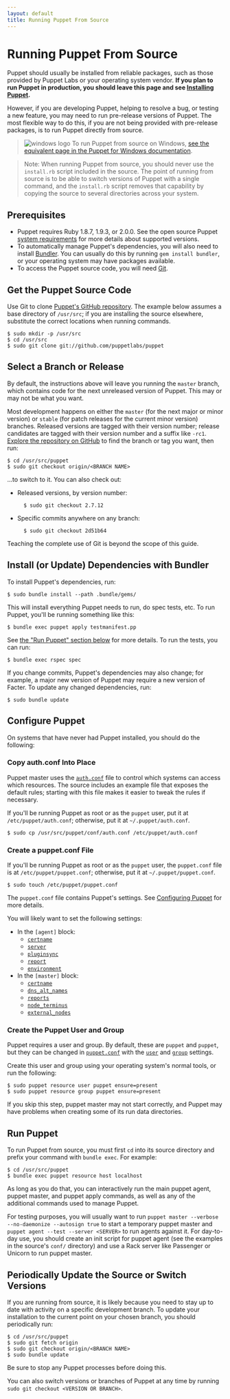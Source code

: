 ```yaml
---
layout: default
title: Running Puppet From Source
---
```


[install]: /guides/installation.html
[sysreqs]: /puppet/latest/reference/system_requirements.html
[config]: /guides/configuring.html
[authconf]: /guides/rest_auth_conf.html
[gitpuppet]: https://github.com/puppetlabs/puppet
[gitfacter]: https://github.com/puppetlabs/facter

Running Puppet From Source
=====

Puppet should usually be installed from reliable packages, such as those provided by Puppet Labs or your operating system vendor. **If you plan to run Puppet in production, you should leave this page and see [Installing Puppet][install].**

However, if you are developing Puppet, helping to resolve a bug, or testing a new feature, you may need to run pre-release versions of Puppet. The most flexible way to do this, if you are not being provided with pre-release packages, is to run Puppet directly from source.

> ![windows logo](/images/windows-logo-small.jpg) To run Puppet from source on Windows, [see the equivalent page in the Puppet for Windows documentation](/windows/from_source.html).

> Note: When running Puppet from source, you should never use the `install.rb` script included in the source. The point of running from source is to be able to switch versions of Puppet with a single command, and the `install.rb` script removes that capability by copying the source to several directories across your system.

Prerequisites
-----

* Puppet requires Ruby 1.8.7, 1.9.3, or 2.0.0. See the open source Puppet [system requirements][sysreqs] for more details about supported versions.
* To automatically manage Puppet's dependencies, you will also need to install [Bundler](http://bundler.io/). You can usually do this by running `gem install bundler`, or your operating system may have packages available.
* To access the Puppet source code, you will need [Git][].

[git]: http://git-scm.com/


Get the Puppet Source Code
-----

Use Git to clone [Puppet's GitHub repository][gitpuppet]. The example below assumes a base directory of `/usr/src`; if you are installing the source elsewhere, substitute the correct locations when running commands.

    $ sudo mkdir -p /usr/src
    $ cd /usr/src
    $ sudo git clone git://github.com/puppetlabs/puppet

Select a Branch or Release
-----

By default, the instructions above will leave you running the `master` branch, which contains code for the next unreleased version of Puppet. This may or may not be what you want.

Most development happens on either the `master` (for the next major or minor version) or `stable` (for patch releases for the current minor version) branches. Released versions are tagged with their version number; release candidates are tagged with their version number and a suffix like `-rc1`. [Explore the repository on GitHub][gitpuppet] to find the branch or tag you want, then run:

    $ cd /usr/src/puppet
    $ sudo git checkout origin/<BRANCH NAME>

...to switch to it. You can also check out:

* Released versions, by version number:

        $ sudo git checkout 2.7.12
* Specific commits anywhere on any branch:

        $ sudo git checkout 2d51b64

Teaching the complete use of Git is beyond the scope of this guide.


Install (or Update) Dependencies with Bundler
-----

To install Puppet's dependencies, run:

    $ sudo bundle install --path .bundle/gems/

This will install everything Puppet needs to run, do spec tests, etc. To run Puppet, you'll be running something like this:

    $ bundle exec puppet apply testmanifest.pp

See [the "Run Puppet" section below](#run-puppet) for more details. To run the tests, you can run:

    $ bundle exec rspec spec

If you change commits, Puppet's dependencies may also change; for example, a major new version of Puppet may require a new version of Facter. To update any changed dependencies, run:

    $ sudo bundle update

Configure Puppet
-----

On systems that have never had Puppet installed, you should do the following:

### Copy auth.conf Into Place

Puppet master uses the [`auth.conf`][authconf] file to control which systems can access which resources. The source includes an example file that exposes the default rules; starting with this file makes it easier to tweak the rules if necessary.

If you'll be running Puppet as root or as the `puppet` user, put it at `/etc/puppet/auth.conf`; otherwise, put it at `~/.puppet/auth.conf`.

    $ sudo cp /usr/src/puppet/conf/auth.conf /etc/puppet/auth.conf

### Create a puppet.conf File

If you'll be running Puppet as root or as the `puppet` user, the `puppet.conf` file is at `/etc/puppet/puppet.conf`; otherwise, put it at `~/.puppet/puppet.conf`.

    $ sudo touch /etc/puppet/puppet.conf

The `puppet.conf` file contains Puppet's settings. See [Configuring Puppet][config] for more details.

You will likely want to set the following settings:

* In the `[agent]` block:
    * [`certname`](/references/latest/configuration.html#certname)
    * [`server`](/references/latest/configuration.html#server)
    * [`pluginsync`](/references/latest/configuration.html#pluginsync)
    * [`report`](/references/latest/configuration.html#report)
    * [`environment`](/references/latest/configuration.html#environment)
* In the `[master]` block:
    * [`certname`](/references/latest/configuration.html#certname)
    * [`dns_alt_names`](/references/latest/configuration.html#dnsaltnames)
    * [`reports`](/references/latest/configuration.html#reports)
    * [`node_terminus`](/references/latest/configuration.html#nodeterminus)
    * [`external_nodes`](/references/latest/configuration.html#externalnodes)

### Create the Puppet User and Group

Puppet requires a user and group. By default, these are `puppet` and `puppet`, but they can be changed in [`puppet.conf`][config] with the [`user`](/references/latest/configuration.html#user) and [`group`](/references/latest/configuration.html#group) settings.

Create this user and group using your operating system's normal tools, or run the following:

    $ sudo puppet resource user puppet ensure=present
    $ sudo puppet resource group puppet ensure=present

If you skip this step, puppet master may not start correctly, and Puppet may have problems when creating some of its run data directories.

Run Puppet
-----

To run Puppet from source, you must first `cd` into its source directory and prefix your command with `bundle exec`. For example:

    $ cd /usr/src/puppet
    $ bundle exec puppet resource host localhost

As long as you do that, you can interactively run the main puppet agent, puppet master, and puppet apply commands, as well as any of the additional commands used to manage Puppet.

For testing purposes, you will usually want to run `puppet master --verbose --no-daemonize --autosign true` to start a temporary puppet master and `puppet agent --test --server <SERVER>` to run agents against it. For day-to-day use, you should create an init script for puppet agent (see the examples in the source's `conf/` directory) and use a Rack server like Passenger or Unicorn to run puppet master.


Periodically Update the Source or Switch Versions
-----

If you are running from source, it is likely because you need to stay up to date with activity on a specific development branch. To update your installation to the current point on your chosen branch, you should periodically run:

    $ cd /usr/src/puppet
    $ sudo git fetch origin
    $ sudo git checkout origin/<BRANCH NAME>
    $ sudo bundle update

Be sure to stop any Puppet processes before doing this.

You can also switch versions or branches of Puppet at any time by running `sudo git checkout <VERSION OR BRANCH>`.

